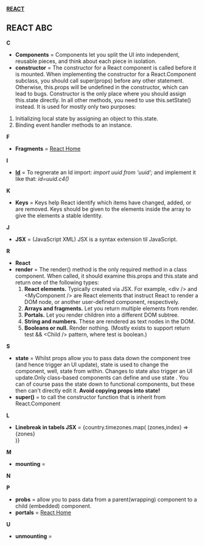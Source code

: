 [**REACT**](react.md)

## REACT ABC

**C**
* **Components** = Components let you split the UI into independent, reusable pieces, and think about each piece in isolation.
* **constructor** = The constructor for a React component is called before it is mounted. When implementing the constructor for a React.Component subclass, you should call super(props) before any other statement. Otherwise, this.props will be undefined in the constructor, which can lead to bugs. 
Constructor is the only place where you should assign this.state directly. In all other methods, you need to use this.setState() instead.
It is used for mostly only two purposes:
1. Initializing local state by assigning an object to this.state.
2. Binding event handler methods to an instance.

**F**
* **Fragments** = <a href="https://reactjs.org/docs/fragments.html" target="_blank">React Home</a>

**I**
* [**Id**](https://www.npmjs.com/package/uuid) = To regnerate an Id import:  _import uuid from 'uuid';_ and implement it like that: _id=uuid.c4()_

**K**
* **Keys** = Keys help React identify which items have changed, added, or are removed. Keys should be given to the elements inside the array to give the elements a stable identity.

**J**
* **JSX** = (JavaScript XML) JSX is a syntax extension til JavaScript.

**R**
* **React**
* **render** = The render() method is the only required method in a class component.
When called, it should examine this.props and this.state and return one of the following types:
  1. **React elements.** Typically created via JSX. For example, \<div /\> and \<MyComponent /\> are React elements that instruct React to render a DOM node, or another user-defined component, respectively.
  2. **Arrays and fragments.** Let you return multiple elements from render.
  3. **Portals.** Let you render children into a different DOM subtree.
  4. **String and numbers.** These are rendered as text nodes in the DOM.
  5. **Booleans or null.** Render nothing. (Mostly exists to support return test && \<Child /\> pattern, where test is boolean.)

**S**
* **state** = Whilst props allow you to pass data down the component tree (and hence trigger an UI update), state is used to change the component, well, state from within. Changes to state also trigger an UI update.Only class-based components can define and use state . You can of course pass the state  down to functional components, but these then can't directly edit it.
**Avoid copying props into state!**
* **super()** = to call the constructor function that is inherit from React.Component

**L**
* **Linebreak in tabels JSX** = <th>{country.timezones.map( (zones,index) => <span>{zones}<br/></span>)}</th>

**M**
* **mounting** = 

**N**

**P**
* **probs** = allow you to pass data from a parent(wrapping) component to a child (embedded) component.
* **portals** = <a href="https://reactjs.org/docs/portals.html" target="_blank">React Home</a>

**U**
* **unmounting** = 
